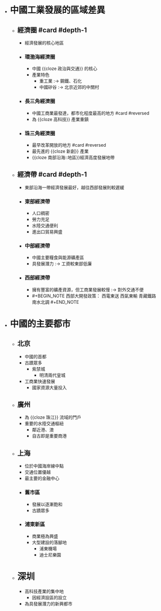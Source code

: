 - # 中國工業發展的區域差異
	- ## 經濟圈 #card #depth-1
		- 經濟發展的核心地區
		- ### 環渤海經濟圈
			- 中國 {{cloze 政治與交通}} 的核心
			- 產業特色
				- 重工業 :-> 鋼鐵、石化
				- 中國矽谷 :-> 北京近郊的中關村
		- ### 長三角經濟圈
			- 中國工商業最發達，都市化程度最高的地方 #card #reversed
			- 為 {{cloze 高科技}} 產業重鎮
		- ### 珠三角經濟圈
			- 最早改革開放的地方 #card #reversed
			- 最先進的 {{cloze 新創}} 產業
			- {{cloze 南部沿海::地區}}經濟高度發展地帶
	- ## 經濟帶 #card #depth-1
		- 東部沿海一帶經濟發展最好，越往西部發展則較遲緩
		- ### 東部經濟帶
			- 人口稠密
			- 勞力充足
			- 水陸交通便利
			- 進出口貿易興盛
		- ### 中部經濟帶
			- 中國主要糧食與能源礦產區
			- 具發展潛力 :-> 工資較東部低廉
		- ### 西部經濟帶
			- 擁有豐富的礦產資源，但工商業發展較慢 :-> 對外交通不便
			- #+BEGIN_NOTE
			  西部大開發政策：
			  西電東送
			  西氣東輸
			  青藏鐵路
			  南水北調
			  #+END_NOTE
- # 中國的主要都市
	- ## 北京
		- 中國的首都
		- 古蹟眾多
			- 紫禁城
				- 明清兩代皇城
		- 工商業快速發展
			- 國家資源大量投入
	- ## 廣州
		- 為 {{cloze 珠江}} 流域的門戶
		- 重要的水陸交通樞紐
			- 鄰近港、澳
			- 自古即是重要商港
	- ## 上海
		- 位於中國海岸線中點
		- 交通位置優越
		- 最主要的金融中心
		- ### 舊市區
			- 發展以逐漸飽和
			- 古蹟眾多
		- ### 浦東新區
			- 商業極為興盛
			- 大型建設的落腳地
				- 浦東機場
				- 迪士尼樂園
	- # 深圳
		- 高科技產業的集中地
			- 因經濟設區的設立
		- 為具發展潛力的新興都市